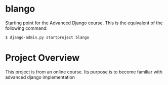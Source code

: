 # blango

Starting point for the Advanced Django course. This is the equivalent of the following command:

```bash
$ django-admin.py startproject blango
```



# Project Overview
This project is from an online course. Its purpose is to become familiar with advanced django implementation
